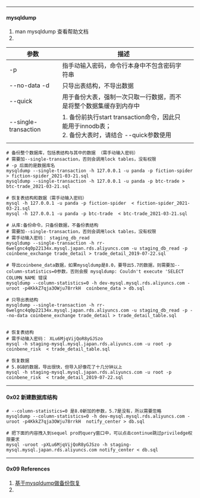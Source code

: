 

----

#### mysqldump



1. man mysqldump	查看帮助文档
2. 



| 参数                 | 描述                                                         |      |
| -------------------- | ------------------------------------------------------------ | ---- |
| -p                   | 指手动输入密码，命令行本身中不包含密码字符串                 |      |
| --no-data -d         | 只导出表结构，不导出数据                                     |      |
| --quick              | 用于备份大表，强制一次只取一行数据，而不是将整个数据集缓存到内存中 |      |
| --single-transaction | 1. 备份前执行start transaction命令，因此只能用于innodb表；<br />2. 备份大表时，请结合 --quick参数使用 |      |
|                      |                                                              |      |



```mysql
# 备份整个数据库，包括表结构与其中的数据 （需手动输入密码）
# 需要加--single-transaction，否则会调用lock tables，没有权限
# -p 后面的是数据库名
mysqldump --single-transaction -h 127.0.0.1 -u panda -p fiction-spider > fiction-spider_2021-03-21.sql
mysqldump --single-transaction -h 127.0.0.1 -u panda -p btc-trade > btc-trade_2021-03-21.sql

# 恢复表结构和数据（需手动输入密码）
mysql -h 127.0.0.1 -u panda -p fiction-spider  < fiction-spider_2021-03-21.sql
mysql -h 127.0.0.1 -u panda -p btc-trade  < btc-trade_2021-03-21.sql
```



```shell
# 从库:备份命令，只备份数据，不备份表结构
# 需要加--single-transaction，否则会调用lock tables，没有权限
# 需手动输入密码： staging_db_read
mysqldump --single-transaction -h rr-6welgnc4q0p22134x.mysql.japan.rds.aliyuncs.com -u staging_db_read -p coinbene_exchange trade_detail > trade_detail_2019-07-22.sql

# 导出coinbene_data数据，如果mysqldump是8.0，要导出5.7的数据，则需要加--column-statistics=0参数，否则会报 mysqldump: Couldn't execute 'SELECT COLUMN_NAME 错误
mysqldump --column-statistics=0 -h dev-mysql.mysql.rds.aliyuncs.com -uroot -p4KkkZ7qja3OWju78rrkH  coinbene_data > db.sql

# 只导出表结构
mysqldump --single-transaction -h rr-6welgnc4q0p22134x.mysql.japan.rds.aliyuncs.com -u staging_db_read -p --no-data coinbene_exchange trade_detail > trade_detail_table.sql


# 恢复表结构
# 需手动输入密码： XLu6MjqVijQoR8yGJSzo
mysql -h staging-mysql.mysql.japan.rds.aliyuncs.com -u root -p coinbene_risk  < trade_detail_table.sql

# 恢复数据
# 5.8GB的数据，导出很快，但导入好像花了十几分钟以上
mysql -h staging-mysql.mysql.japan.rds.aliyuncs.com -u root -p coinbene_risk  < trade_detail_2019-07-22.sql
```





---

#### 0x02 新建数据库结构



```mysql
# --column-statistics=0 是8.0新加的参数，5.7是没有，所以需要忽略
mysqldump --column-statistics=0 -h dev-mysql.mysql.rds.aliyuncs.com -uroot -p4KkkZ7qja3OWju78rrkH  notify_center > db.sql

# 把下面的内容拽入到sequel pro的query窗口中，可以点击continue跳过priviledge权限要求
mysql -uroot -pXLu6MjqVijQoR8yGJSzo -h staging-mysql.mysql.japan.rds.aliyuncs.com notify_center < db.sql

```







---

#### 0x09 References

1. [基于mysqldump做备份恢复](https://jkzhao.github.io/2018/04/21/%E5%9F%BA%E4%BA%8Emysqldump%E5%81%9A%E5%A4%87%E4%BB%BD%E6%81%A2%E5%A4%8D/) 
2. 
